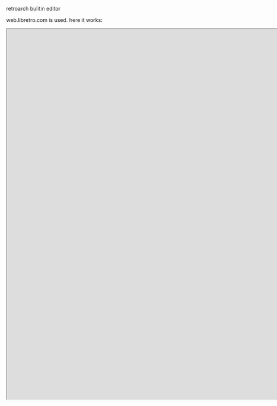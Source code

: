 retroarch
bulitin editor


web.libretro.com is used.
here it works:
<iframe src="https://web.libretro.com/" height="1000px" width="1776px">
  click details for code.
<details>iframe src = " https:// web . libretro . com / " height="1000px" width="1776px"</details>

